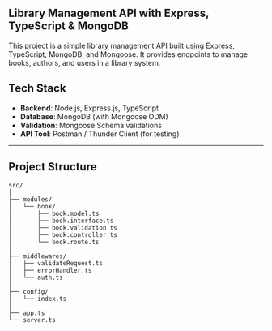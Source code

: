 ## Library Management API with Express, TypeScript & MongoDB

This project is a simple library management API built using Express, TypeScript, MongoDB, and Mongoose. It provides endpoints to manage books, authors, and users in a library system.

## Tech Stack

- **Backend**: Node.js, Express.js, TypeScript
- **Database**: MongoDB (with Mongoose ODM)
- **Validation**: Mongoose Schema validations
- **API Tool**: Postman / Thunder Client (for testing)

---

## Project Structure

```
src/
│
├── modules/
│   └── book/
│       ├── book.model.ts
│       ├── book.interface.ts
│       ├── book.validation.ts
│       ├── book.controller.ts
│       └── book.route.ts
│
├── middlewares/
│   ├── validateRequest.ts
│   ├── errorHandler.ts
│   └── auth.ts
│
├── config/
│   └── index.ts
│
├── app.ts
└── server.ts
```
